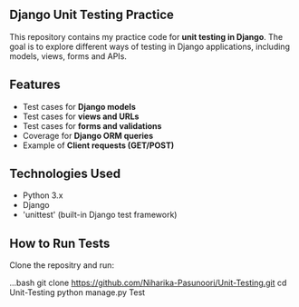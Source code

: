 ## Django Unit Testing Practice

This repository contains my practice code for **unit testing in Django**.
The goal is to explore different ways of testing in Django applications, including models, views, forms and APIs.

## Features
- Test cases for **Django models**
- Test cases for **views and URLs**
- Test cases for **forms and validations**
- Coverage for **Django ORM queries**
- Example of **Client requests (GET/POST)**

## Technologies Used
- Python 3.x
- Django
- 'unittest' (built-in Django test framework)

## How to Run Tests
Clone the repositry and run:

...bash
git clone https://github.com/Niharika-Pasunoori/Unit-Testing.git
cd Unit-Testing
python manage.py Test
